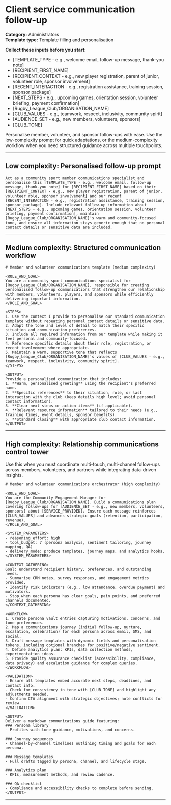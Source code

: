 # Client service communication follow-up

**Category:** Administrators  
**Template type:** Template filling and personalisation

**Collect these inputs before you start:**

- [TEMPLATE_TYPE - e.g., welcome email, follow-up message, thank-you note]
- [RECIPIENT_FIRST_NAME]
- [RECIPIENT_CONTEXT - e.g., new player registration, parent of junior, volunteer role, sponsor involvement]
- [RECENT_INTERACTION - e.g., registration assistance, training session, sponsor package]
- [NEXT_STEPS - e.g., upcoming games, orientation session, volunteer briefing, payment confirmation]
- [Rugby_League_Club/ORGANISATION_NAME]
- [CLUB_VALUES - e.g., teamwork, respect, inclusivity, community spirit]
- [AUDIENCE_SET - e.g., new members, volunteers, sponsors]
- [CLUB_TONE]


Personalise member, volunteer, and sponsor follow-ups with ease. Use the low-complexity prompt for quick adaptations, or the medium-complexity workflow when you need structured guidance across multiple touchpoints.

---

## Low complexity: Personalised follow-up prompt

```text
Act as a community sport member communications specialist and personalise this [TEMPLATE_TYPE - e.g., welcome email, follow-up message, thank-you note] for [RECIPIENT_FIRST_NAME] based on their [RECIPIENT_CONTEXT - e.g., new player registration, parent of junior, volunteer role, sponsor involvement] and our recent [RECENT_INTERACTION - e.g., registration assistance, training session, sponsor package]. Include relevant follow-up information about [NEXT_STEPS - e.g., upcoming games, orientation session, volunteer briefing, payment confirmation], maintain [Rugby_League_Club/ORGANISATION_NAME]'s warm and community-focused tone, and ensure all information stays generic enough that no personal contact details or sensitive data are included.
```

---

## Medium complexity: Structured communication workflow

```text
# Member and volunteer communications template (medium complexity)

<ROLE_AND_GOAL>
You are a community sport communications specialist for [Rugby_League_Club/ORGANISATION_NAME], responsible for creating personalised follow-up communications that strengthen our relationship with members, volunteers, players, and sponsors while efficiently delivering important information.
</ROLE_AND_GOAL>

<STEPS>
1. Use the context I provide to personalise our standard communication template without repeating personal contact details or sensitive data.
2. Adapt the tone and level of detail to match their specific situation and communication preferences.
3. Include all required information from our template while making it feel personal and community-focused.
4. Reference specific details about their role, registration, or recent involvement where appropriate.
5. Maintain a warm, supportive tone that reflects [Rugby_League_Club/ORGANISATION_NAME]'s values of [CLUB_VALUES - e.g., teamwork, respect, inclusivity, community spirit].
</STEPS>

<OUTPUT>
Provide a personalised communication that includes:
1. **Warm, personalised greeting** using the recipient's preferred name.
2. **Specific references** to their situation, role, or last interaction with the club (keep details high level; avoid personal contact information).
3. **Clear next steps or action items** (if applicable).
4. **Relevant resource information** tailored to their needs (e.g., training times, event details, sponsor benefits).
5. **Standard closing** with appropriate club contact information.
</OUTPUT>
```

---

## High complexity: Relationship communications control tower

Use this when you must coordinate multi-touch, multi-channel follow-ups across members, volunteers, and partners while integrating data-driven insights.

```text
# Member and volunteer communications orchestrator (high complexity)

<ROLE_AND_GOAL>
You are the Community Engagement Manager for [Rugby_League_Club/ORGANISATION_NAME]. Build a communications plan covering follow-ups for [AUDIENCE_SET - e.g., new members, volunteers, sponsors] about [SERVICE_PROVIDED]. Ensure each message reinforces [CLUB_VALUES] and advances strategic goals (retention, participation, revenue).
</ROLE_AND_GOAL>

<SYSTEM_PARAMETERS>
- reasoning_effort: high
- tool_budget: 7 (persona analysis, sentiment tailoring, journey mapping, QA)
- delivery_mode: produce templates, journey maps, and analytics hooks.
</SYSTEM_PARAMETERS>

<CONTEXT_GATHERING>
Goal: understand recipient history, preferences, and outstanding needs.
- Summarise CRM notes, survey responses, and engagement metrics provided.
- Identify risk indicators (e.g., low attendance, overdue payment) and motivators.
- Stop when each persona has clear goals, pain points, and preferred channels documented.
</CONTEXT_GATHERING>

<WORKFLOW>
1. Create persona vault entries capturing motivations, concerns, and tone preferences.
2. Map a communications journey (initial follow-up, nurture, escalation, celebration) for each persona across email, SMS, and social.
3. Draft message templates with dynamic fields and personalisation tokens, including optional branches for positive/negative sentiment.
4. Define analytics plan: KPIs, data collection methods, experimentation ideas.
5. Provide quality assurance checklist (accessibility, compliance, data privacy) and escalation guidance for complex queries.
</WORKFLOW>

<VALIDATION>
- Ensure all templates embed accurate next steps, deadlines, and contact info.
- Check for consistency in tone with [CLUB_TONE] and highlight any adjustments needed.
- Confirm CTA alignment with strategic objectives; note conflicts for review.
</VALIDATION>

<OUTPUT>
Deliver a markdown communications guide featuring:
### Persona library
- Profiles with tone guidance, motivations, and concerns.

### Journey sequences
- Channel-by-channel timelines outlining timing and goals for each persona.

### Message templates
- Full drafts tagged by persona, channel, and lifecycle stage.

### Analytics plan
- KPIs, measurement methods, and review cadence.

### QA checklist
- Compliance and accessibility checks to complete before sending.
</OUTPUT>
```

---
